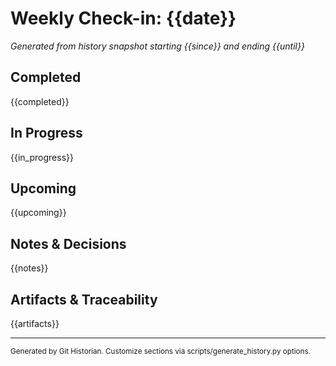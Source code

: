 # Weekly Check-in: {{date}}

_Generated from history snapshot starting {{since}} and ending {{until}}_

## Completed
{{completed}}

## In Progress
{{in_progress}}

## Upcoming
{{upcoming}}

## Notes & Decisions
{{notes}}

## Artifacts & Traceability
{{artifacts}}

---

<sub>Generated by Git Historian. Customize sections via scripts/generate_history.py options.</sub>
